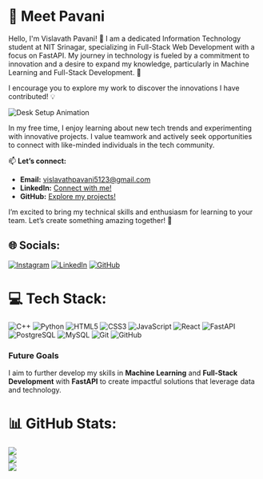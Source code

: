 # 🌟 Meet Pavani
Hello, I'm Vislavath Pavani! 👋
I am a dedicated Information Technology student at NIT Srinagar, specializing in Full-Stack Web Development with a focus on FastAPI. My journey in technology is fueled by a commitment to innovation and a desire to expand my knowledge, particularly in Machine Learning and Full-Stack Development. 🌟

I encourage you to explore my work to discover the innovations I have contributed! 💡

![Desk Setup Animation](https://media.giphy.com/media/OZbGrdp7FiDiE/giphy.gif)


In my free time, I enjoy learning about new tech trends and experimenting with innovative projects. I value teamwork and actively seek opportunities to connect with like-minded individuals in the tech community.

📫 **Let’s connect:**  
- **Email:** [vislavathpavani5123@gmail.com](mailto:vislavathpavani5123@gmail.com)  
- **LinkedIn:** [Connect with me!](https://linkedin.com/in/pavani-vislavath-208798237)  
- **GitHub:** [Explore my projects!](https://github.com/12pavani)  

I’m excited to bring my technical skills and enthusiasm for learning to your team. Let’s create something amazing together! 🚀


## 🌐 Socials:
[![Instagram](https://img.shields.io/badge/Instagram-%23E4405F.svg?logo=Instagram&logoColor=white)](https://instagram.com/i.am_dramaqueen) [![LinkedIn](https://img.shields.io/badge/LinkedIn-%230077B5.svg?logo=linkedin&logoColor=white)](https://linkedin.com/in/pavani-vislavath-208798237) [![GitHub](https://img.shields.io/badge/GitHub-%23121011.svg?logo=github&logoColor=white)](https://github.com/12pavani)



# 💻 Tech Stack:
![C++](https://img.shields.io/badge/c++-%2300599C.svg?style=for-the-badge&logo=c%2B%2B&logoColor=white) ![Python](https://img.shields.io/badge/python-3670A0?style=for-the-badge&logo=python&logoColor=ffdd54) ![HTML5](https://img.shields.io/badge/html5-%23E34F26.svg?style=for-the-badge&logo=html5&logoColor=white) ![CSS3](https://img.shields.io/badge/css3-%231572B6.svg?style=for-the-badge&logo=css3&logoColor=white) ![JavaScript](https://img.shields.io/badge/javascript-%23323330.svg?style=for-the-badge&logo=javascript&logoColor=%23F7DF1E) ![React](https://img.shields.io/badge/react-%2320232a.svg?style=for-the-badge&logo=react&logoColor=%2361DAFB) ![FastAPI](https://img.shields.io/badge/FastAPI-005571?style=for-the-badge&logo=fastapi&logoColor=white) ![PostgreSQL](https://img.shields.io/badge/PostgreSQL-%23316192.svg?style=for-the-badge&logo=postgresql&logoColor=white) ![MySQL](https://img.shields.io/badge/mysql-%2300f.svg?style=for-the-badge&logo=mysql&logoColor=white) ![Git](https://img.shields.io/badge/git-%23F05032.svg?style=for-the-badge&logo=git&logoColor=white) ![GitHub](https://img.shields.io/badge/github-%23121011.svg?style=for-the-badge&logo=github&logoColor=white)


### Future Goals
I aim to further develop my skills in **Machine Learning** and **Full-Stack Development** with **FastAPI** to create impactful solutions that leverage data and technology.

# 📊 GitHub Stats:
![](https://github-readme-stats.vercel.app/api?username=12pavani&theme=dark&hide_border=false&include_all_commits=false&count_private=false)<br/>
![](https://github-readme-streak-stats.herokuapp.com/?user=12pavani&theme=dark&hide_border=false)<br/>
![](https://github-readme-stats.vercel.app/api/top-langs/?username=12pavani&theme=dark&hide_border=false&include_all_commits=false&count_private=false&layout=compact)

<!-- Proudly created with GPRM ( https://gprm.itsvg.in ) -->
